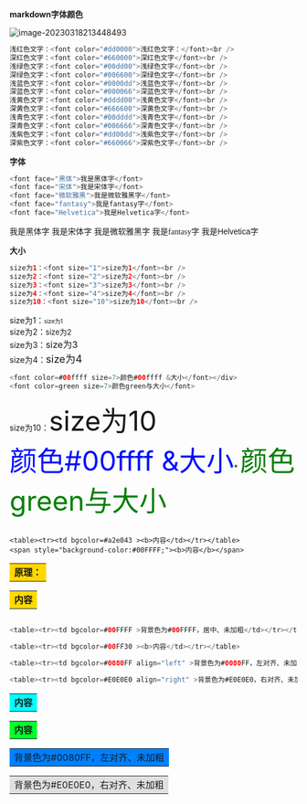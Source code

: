 **markdown字体颜色**

<img src="https://voyager0587.oss-cn-guangzhou.aliyuncs.com/%E7%AC%94%E8%AE%B0%E5%9B%BE%E7%89%87/202303182134579.png" alt="image-20230318213448493"  />

```java
浅红色文字：<font color="#dd0000">浅红色文字：</font><br /> 
深红色文字：<font color="#660000">深红色文字</font><br /> 
浅绿色文字：<font color="#00dd00">浅绿色文字</font><br /> 
深绿色文字：<font color="#006600">深绿色文字</font><br /> 
浅蓝色文字：<font color="#0000dd">浅蓝色文字</font><br /> 
深蓝色文字：<font color="#000066">深蓝色文字</font><br /> 
浅黄色文字：<font color="#dddd00">浅黄色文字</font><br /> 
深黄色文字：<font color="#666600">深黄色文字</font><br /> 
浅青色文字：<font color="#00dddd">浅青色文字</font><br /> 
深青色文字：<font color="#006666">深青色文字</font><br /> 
浅紫色文字：<font color="#dd00dd">浅紫色文字</font><br /> 
深紫色文字：<font color="#660066">深紫色文字</font><br /> 
```

**字体**

```java
<font face="黑体">我是黑体字</font>
<font face="宋体">我是宋体字</font>
<font face="微软雅黑">我是微软雅黑字</font>
<font face="fantasy">我是fantasy字</font>
<font face="Helvetica">我是Helvetica字</font>
```

<font face="黑体">我是黑体字</font>
<font face="宋体">我是宋体字</font>
<font face="微软雅黑">我是微软雅黑字</font>
<font face="fantasy">我是fantasy字</font>
<font face="Helvetica">我是Helvetica字</font>

**大小**

 

```java
size为1：<font size="1">size为1</font><br /> 
size为2：<font size="2">size为2</font><br /> 
size为3：<font size="3">size为3</font><br /> 
size为4：<font size="4">size为4</font><br /> 
size为10：<font size="10">size为10</font><br /> 
```

size为1：<font size="1">size为1</font><br /> 
size为2：<font size="2">size为2</font><br /> 
size为3：<font size="3">size为3</font><br /> 
size为4：<font size="4">size为4</font><br /> 

```java
<font color=#00ffff size=7>颜色#00ffff &大小</font></div>
<font color=green size=7>颜色green与大小</font>
```

size为10：<font size="10">size为10</font><br /> <font color=*#00ffff size=7>颜色#00ffff &大小</font></div>* <font color=green size=7>颜色green与大小</font>

```

<table><tr><td bgcolor=#a2e043 ><b>内容</td></tr></table>
<span style="background-color:#00FFFF;"><b>内容</b></span>
```

<table><tr><td bgcolor=gold ><b>原理：</td></tr></table>

<table><tr><td bgcolor=#ffd900 ><b>内容</td></tr></table>

```java

<table><tr><td bgcolor=#00FFFF >背景色为#00FFFF，居中、未加粗</td></tr></table>

<table><tr><td bgcolor=#00FF30 ><b>内容</td></tr></table>

<table><tr><td bgcolor=#0080FF align="left" >背景色为#0080FF，左对齐、未加粗</td></tr></table>

<table><tr><td bgcolor=#E0E0E0 align="right" >背景色为#E0E0E0，右对齐、未加粗</td></tr></table>

```

<table><tr><td bgcolor=#00FFFF ><b>内容</td></tr></table>

<table><tr><td bgcolor=#00FF30 ><b>内容</td></tr></table>

<table><tr><td bgcolor=#0080FF align="left" >背景色为#0080FF，左对齐、未加粗</td></tr></table>

<table><tr><td bgcolor=#E0E0E0 align="right" >背景色为#E0E0E0，右对齐、未加粗</td></tr></table>

